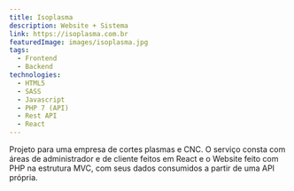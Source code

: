 ```yaml
---
title: Isoplasma
description: Website + Sistema
link: https://isoplasma.com.br
featuredImage: images/isoplasma.jpg
tags:
  - Frontend
  - Backend
technologies:
  - HTML5
  - SASS
  - Javascript
  - PHP 7 (API)
  - Rest API
  - React
---
```


Projeto para uma empresa de cortes plasmas e CNC. O serviço consta com áreas de administrador e de cliente feitos em React e o Website feito com PHP na estrutura MVC, com seus dados consumidos a partir de uma API própria.
